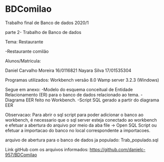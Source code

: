 # BDComilao
Trabalho final de Banco de dados 2020/1

parte 2- Trabalho de Banco de dados

Tema: Restaurante

-Restaurante comilão

Alunos/Matricula: 

Daniel Carvalho Moreira        16/0116821
Nayara Silva                   17/01535304


Programas utilizados: 
Workbench versão 8.0
Wamp server 3.2.3 (Windows)


Segue em anexo:
-Modelo do esquema conceitual de Entidade Relacionamento (ER) para o banco de dados relacionado ao tema.
-Diagrama EER feito no Workbench.
-Script SQL gerado a partir do diagrama EER


Observacao: Para abrir o sql script para poder adicionar o banco ao workbench, é necessario que o sql server esteja conectado ao workbench e efetuar
a abertura do arquivo por meio da aba file -> Open SQL Script ou efetuar a importacao do banco no local correspondente a importacoes.

arquivo de abertura para o banco de dados ja populado: Trab_populado.sql


Link gitHub com os arquivos informados: https://github.com/danielc-957/BDComilao
